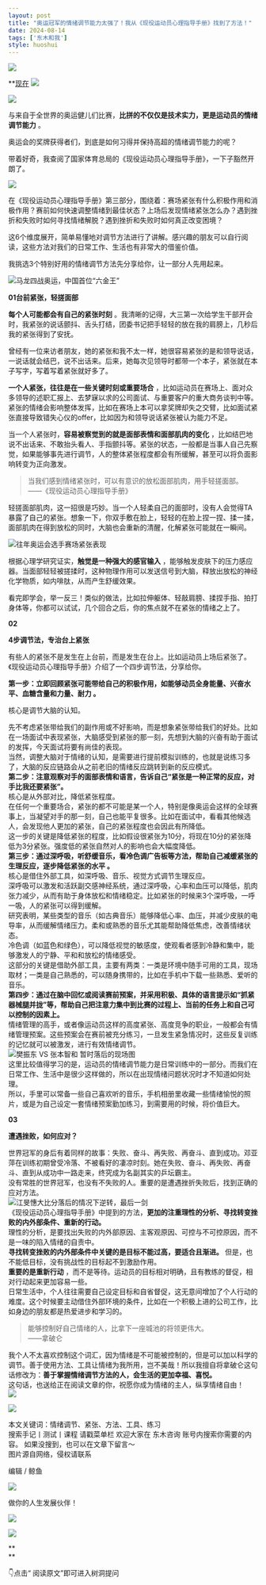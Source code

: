 ```yaml
---
layout: post
title: "奥运冠军的情绪调节能力太强了！我从《现役运动员心理指导手册》找到了方法！"
date: 2024-08-14
tags: ['东木和我']
style: huoshui
---
```


![](/assets/post_images/2024-08-14-17319183334680.0004317487821745569.jpeg)



**[现在](http://mp.weixin.qq.com/s?__biz=MzkyNTY0NTMzNQ==&mid=2247489038&idx=2&sn=175e4b053a335b47b340e3d8c919d5e3&chksm=c1c23976f6b5b06013d7c305de12a849b53d21f2d107e2bbe010b12ede3921e0b1acab754d8c&scene=21#wechat_redirect)
![](/assets/post_images/2024-08-14-17319183332960.1284965567768419.jpeg)

![](/assets/post_images/2024-08-14-17319183335030.6421114139010362.png)

与来自于全世界的奥运健儿们比赛，**比拼的不仅仅是技术实力，更是运动员的情绪调节能力** 。

  

奥运会的奖牌获得者们，到底是如何习得并保持高超的情绪调节能力的呢？

  

带着好奇，我查阅了国家体育总局的《现役运动员心理指导手册》，一下子豁然开朗了。

![](/assets/post_images/2024-08-14-17319183333510.19254848274244374.jpeg)

在《现役运动员心理指导手册》第三部分，围绕着：赛场紧张有什么积极作用和消极作用？赛前如何快速调整情绪到最佳状态？上场后发现情绪紧张怎么办？遇到挫折和失败时如何寻找情绪解脱？遇到挫折和失败时如何真正改变困境？

  

这6个维度展开，简单易懂地对调节方法进行了讲解。感兴趣的朋友可以自行阅读，这些方法对我们的日常工作、生活也有非常大的借鉴价值。

  

我挑选3个特别好用的情绪调节方法先分享给你，让一部分人先用起来。

  

![](/assets/post_images/2024-08-14-17319183340050.6513751906854097.png)马龙四战奥运，中国首位“六金王”

  

  

**01台前紧张，轻搓面部**

  

**每个人可能都会有自己的紧张时刻**
。我清晰的记得，大三第一次给学生干部开会时，我紧张的说话颤抖、舌头打结，团委书记把手轻轻的放在我的肩膀上，几秒后我的紧张得到了安抚。

  

曾经有一位来访者朋友，她的紧张和我不太一样，她很容易紧张的是和领导说话，一说话就会结巴，说不出话来。后来，她每次见领导时都带一个本子，紧张就在本子写字，写着写着紧张就好多了。

  

**一个人紧张，往往是在一些关键时刻或重要场合**
，比如运动员在赛场上、面对众多领导的述职汇报上、去梦寐以求的公司面试、与重要客户的重大商务谈判中等。紧张的情绪会影响整体发挥，比如在赛场上本可以拿奖牌却失之交臂，比如面试紧张直接导致错失心仪的offer，比如因为和领导说话紧张被认为能力不足。

  

当一个人紧张时，**容易被察觉到的就是面部表情和面部肌肉的变化**
，比如结巴地说不出话来、不敢抬头看人、手指颤抖等。紧张的状态，一般都是当事人自己先察觉，如果能够事先进行调节，人的整体紧张程度都会有所缓解，甚至可以将负面影响转变为正向激发。

  

> 当我们感到情绪紧张时，可以有意识的放松面部肌肉，用手轻搓面部。  
> ——《现役运动员心理指导手册》

  

轻搓面部肌肉，这一招很是巧妙。当一个人轻柔自己的面部时，没有人会觉得TA暴露了自己的紧张。想象一下，你双手敷在脸上，轻轻的在脸上捏一捏、揉一揉，面部肌肉在得到放松的同时，大脑也会重新的清醒，化解紧张可能就在一瞬间。

  

![](/assets/post_images/2024-08-14-17319183339710.16460648144829593.png)往年奥运会选手赛场紧张表现

  

根据心理学研究证实，**触觉是一种强大的感官输入**
，能够触发皮肤下的压力感应器。当面部轻轻被搓揉时，这种物理作用可以发送信号到大脑，释放出放松的神经化学物质，如内啡肽，从而产生舒缓效果。

  

看完即学会，举一反三！类似的做法，比如拉伸躯体、轻敲肩膀、揉捏手指、拍打身体等，你都可以试试，几个回合之后，你的焦点就不在紧张的情绪之上了。

  

**02**

**4步调节法，专治台上紧张**

  

有些人的紧张不是发生在上台前，而是发生在台上。比如运动员上场后紧张了。《现役运动员心理指导手册》介绍了一个四步调节法，分享给你。

  

**第一步：立即回顾紧张可能带给自己的积极作用，如能够动员全身能量、兴奋水平、血糖含量和力量、耐力 。**

  

核心是调节大脑的认知。

  

先不考虑紧张带给我们的副作用或不好影响，而是想象紧张带给我们的好处。比如在一场面试中表现紧张，大脑感受到紧张的那一刻，先想到大脑的兴奋有助于面试的发挥，今天面试将要有尚佳的表现。  
当然，调整大脑对于情绪的认知，是需要进行提前模拟训练的，也就是说练习多了，大脑的反应链路会从之前老旧的情绪反应跳转到新的反应模式。  
**第二步：注意观察对手的面部表情和语言，告诉自己“紧张是一种正常的反应，对手比我还要紧张”。**  
核心是从外部对比，降低紧张程度。  
在任何一个重要场合，紧张的都不可能是某一个人，特别是像奥运会这样的全球赛事上，当凝望对手的那一刻，自己也能平复很多。比如在面试中，看看其他候选人，会发现他人更加的紧张，自己的紧张程度也会因此有所降低。  
这一步的关键是降低紧张的程度，比如假设很紧张为10分，将现在10分的紧张降低为3分紧张。强度低的紧张自然对人的影响也会大幅度降低。  
**第三步：通过深呼吸，听舒缓音乐，看冷色调广告板等方法，帮助自己减缓紧张的生理反应，逐步降低紧张的水平 。**  
核心是借住外部工具，如深呼吸、音乐、视觉方式调节生理反应。  
深呼吸可以激发和活跃副交感神经系统，通过深呼吸，心率和血压可以降低，肌肉张力减少，从而有助于身体放松和情绪稳定。比如紧张的时候来3个深呼吸，一呼一吸，人的紧张可以得到缓解。  
研究表明，某些类型的音乐（如古典音乐）能够降低心率、血压，并减少皮肤的电导率，从而缓解情绪压力。柔和或熟悉的音乐尤其能帮助降低焦虑，改善情绪状态。  
冷色调（如蓝色和绿色），可以降低视觉的敏感度，使观看者感到冷静和集中，能够激发人的宁静、平和和放松的情绪感受。  
这部分的关键是借助外部工具，主要有两类：一类是环境中随手可用的工具，现场取材；一类是自己熟悉的，可以随身携带的，比如在手机中下载一些熟悉、爱听的音乐。  
**第四步：通过在脑中回忆或阅读赛前预案，并采用积极、具体的语言提示如“抓紧器械腿并拢”等，帮助自己把注意力集中到比赛的过程上、当前的任务上和自己可以控制的因素上。**  
情绪管理的高手，或者像运动员这样的高度紧张、高度竞争的职业，一般都会有情绪管理预案。这些预案会在赛前被充分练习，一旦发生紧急情况时，这些反复训练的记忆就可以被激发，进行有效情绪调节。  
![](/assets/post_images/2024-08-14-17319183341850.5993996959025785.png)樊振东 VS 张本智和 暂时落后的现场图  
这里比较值得学习的是，运动员的情绪调节能力是日常训练中的一部分。而我们在日常工作、生活中是很少这样做的，所以在出现情绪问题状况时才不知道如何处理。  
所以，手里可以常备一些自己喜欢听的音乐，手机相册里收藏一些情绪愉悦的照片，或是为自己设定一套情绪预案勤加练习，到需要用的时候，将价值巨大。  

**03**

**遭遇挫败，如何应对？**

  
世界冠军的身后有着同样的故事：失败、奋斗、再失败、再奋斗、直到成功。邓亚萍在训练初期曾受冷落、不被看好的凄凉时刻。她在失败、奋斗、再失败、再奋斗、直到从成功中一路走来，终究成为名副其实的乒坛霸主。  
没有常胜的世界冠军，也没有不失败的人。重要的是遭遇挫折失败后，找到正确的应对方法。  
![](/assets/post_images/2024-08-14-17319183339170.6810125936773628.png)江旻憓大比分落后的情况下逆转，最后一剑  
《现役运动员心理指导手册》中提到的方法，**更加的注重理性的分析、寻找转变挫败的内外部条件、重新的行动。**  
理性的分析，是要找出失败的内外部原因、主客观原因、可控与不可控原因，而不是一味的陷入情绪的自责中。  
**寻找转变挫败的内外部条件中关键的是目标不能过高，要适合且渐进。** 但是，也不能低目标，没有挑战性的目标起不到激励作用。  
**重要的是重新行动** ，而不是等待。运动员的目标相对明确，且有教练的督促，相对行动起来更加容易一些。  
日常生活中，个人往往需要自己设定目标和自省督促，这无意间增加了个人行动的难度。这个时候要主动借住外部环境的条件，比如在一个积极上进的公司工作，比如身边的朋友都是热爱进步和学习的。  

> 能够控制好自己情绪的人，比拿下一座城池的将领更伟大。  
> ——拿破仑

  
我个人不太喜欢控制这个词汇，因为情绪是不可能被控制的，但是可以加以科学的调节。善于使用方法、工具让情绪为我所用，岂不美哉！所以我擅自将拿破仑这句话修改为：**善于掌握情绪调节方法的人，会生活的更加幸福、喜悦。**  
这句话，也送给正在阅读文章的你，祝愿你成为情绪的主人，纵享情绪自由！  
![](/assets/post_images/2024-08-14-17319183332740.6949579468371723.png)

![](/assets/post_images/2024-08-14-17319183332750.685749202811359.png)

本文关键词：情绪调节、紧张、方法、工具、练习  
搜索手记丨测试丨课程 请戳菜单栏 欢迎大家在 东木咨询 账号内搜索你需要的内容。 如果没搜到，也可以在文章下留言～  
图片源自网络，侵权请联系  

  

编辑 / 鲸鱼

![](/assets/post_images/2024-08-14-17319183334130.20817279421407453.webp)

做你的人生发展伙伴！

  

[![](/assets/post_images/2024-08-14-17319183337960.7313024153141563.png)](http://mp.weixin.qq.com/s?__biz=MzkyNTY0NTMzNQ==&mid=2247489038&idx=2&sn=175e4b053a335b47b340e3d8c919d5e3&chksm=c1c23976f6b5b06013d7c305de12a849b53d21f2d107e2bbe010b12ede3921e0b1acab754d8c&scene=21#wechat_redirect)  

![](/assets/post_images/2024-08-14-17319183334740.33579973905652616.webp)

**  
**

👇点击“ 阅读原文”即可进入树洞提问
